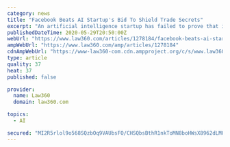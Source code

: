```yaml
---
category: news
title: "Facebook Beats AI Startup's Bid To Shield Trade Secrets"
excerpt: "An artificial intelligence startup has failed to prove that its first employee ran off with the company's trade secrets when he took a job at Facebook, a Massachusetts federal judge said, denying the firm's request to block the former worker's ongoing research at the social media giant."
publishedDateTime: 2020-05-29T20:50:00Z
webUrl: "https://www.law360.com/articles/1278184/facebook-beats-ai-startup-s-bid-to-shield-trade-secrets"
ampWebUrl: "https://www.law360.com/amp/articles/1278184"
cdnAmpWebUrl: "https://www-law360-com.cdn.ampproject.org/c/s/www.law360.com/amp/articles/1278184"
type: article
quality: 37
heat: 37
published: false

provider:
  name: Law360
  domain: law360.com

topics:
  - AI

secured: "MI2R5rlol9o568SQzbOq9VAUbsFO/CHSQbsBthR1nkToMN8boHWsX8962dLMQgzAKc1CAIFECUAcaAtUWi5UBo6VZOjGhuw1aHu/2vwc0WSW/kVLQpVYxLLblCPgpCOxcJZCbeBaGUOI/ytnd5fEVRE4fBo941/hqSqyMA6DM4hLrrVrcaTPdt7/K9e7Qa7F9vPmlZM46cEPQBZ6xOqJ0BO8oMPgilS4L6eOrHkd6aZOZNsBVpp0CerlwkUEvtANpGdXeTE2f07NxOTWvjOP1wK9qsJblSyZqAyxDgAS1kiWWVIzNYfzrwKqz90YQMAC;9uxbFk7XVdOTDWit3Zrr9g=="
---
```


